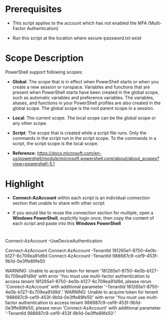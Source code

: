 # Prerequisites

- This script applies to the account which has not enabled the MFA (Multi-Factor Authentication)

- Run this script at the location where secure-password.txt exist

# Scope Description

PowerShell support following scopes:

- **Global**: The scope that is in effect when PowerShell starts or when you create a new session or runspace. Variables and functions that are present when PowerShell starts have been created in the global scope, such as automatic variables and preference variables. The variables, aliases, and functions in your PowerShell profiles are also created in the global scope. The global scope is the root parent scope in a session.

- **Local**: The current scope. The local scope can be the global scope or any other scope.

- **Script**: The scope that is created while a script file runs. Only the commands in the script run in the script scope. To the commands in a script, the script scope is the local scope.

- **Reference:** https://docs.microsoft.com/en-us/powershell/module/microsoft.powershell.core/about/about_scopes?view=powershell-5.1

# Highlight

- **Connect-AzAccount** within each script is an individual connection section that unable to share with other script

- If you would like to reuse the connection section for multiple, open a **Windows PowerShell**, explicitly login once, then copy the content of each script and paste into this **Windows PowerShell**

#

Connect-AzAccount -UseDeviceAuthentication

Connect-AzAccount
Connect-AzAccount -TenantId 181265e1-8750-4e0b-b127-6c709ea91d9d
Connect-AzAccount -TenantId 988687c9-cef9-453f-9b1d-0e3ffe89fe50

WARNING: Unable to acquire token for tenant '181265e1-8750-4e0b-b127-6c709ea91d9d' with error 'You must use
multi-factor authentication to access tenant 181265e1-8750-4e0b-b127-6c709ea91d9d, please rerun 'Connect-AzAccount'
with additional parameter '-TenantId 181265e1-8750-4e0b-b127-6c709ea91d9d'.'
WARNING: Unable to acquire token for tenant '988687c9-cef9-453f-9b1d-0e3ffe89fe50' with error 'You must use
multi-factor authentication to access tenant 988687c9-cef9-453f-9b1d-0e3ffe89fe50, please rerun 'Connect-AzAccount'
with additional parameter '-TenantId 988687c9-cef9-453f-9b1d-0e3ffe89fe50'.'